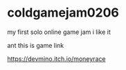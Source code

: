 # coldgamejam0206
my first solo online game jam i like it

ant this is game
link

https://devmino.itch.io/moneyrace
